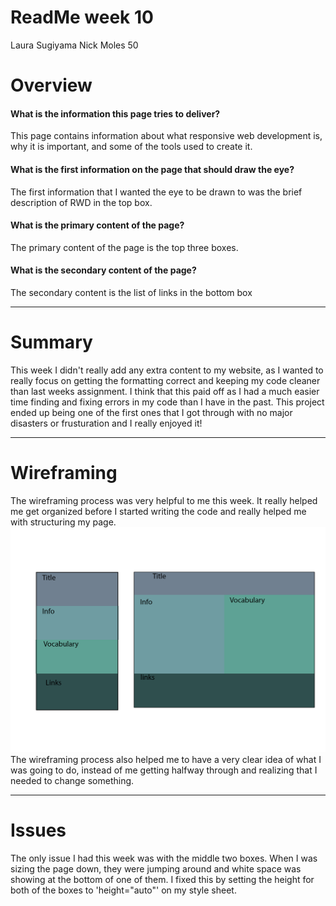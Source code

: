 # ReadMe week 10
Laura Sugiyama
Nick Moles 50

# Overview

#### What is the information this page tries to deliver?
	
This page contains information about what responsive web development is, why it is important, and some of the tools used to create it.
	
	
#### What is the first information on the page that should draw the eye?
The first information that I wanted the eye to be drawn to was the brief description of RWD in the top box.
	
	
#### What is the primary content of the page?
The primary content of the page is the top three boxes.
	

#### What is the secondary content of the page?
The secondary content is the list of links in the bottom box

---

# Summary
This week I didn't really add any extra content to my website, as I wanted to really focus on getting the formatting correct and keeping my code cleaner than last weeks assignment.
I think that this paid off as I had a much easier time finding and fixing errors in my code than I have in the past.  This project ended up being one of the first ones that I got through with no major disasters or frusturation and I really enjoyed it! 

---

# Wireframing
The wireframing process was very helpful to me this week. It really helped me get organized before I started writing the code and really helped me with structuring my page.
![wireframing](photos/wireframe.jpg)
The wireframing process also helped me to have a very clear idea of what I was going to do, instead of me getting halfway through and realizing that I needed to change something.

---

# Issues
The only issue I had this week was with the middle two boxes.  When I was sizing the page down, they were jumping around and white space was showing at the bottom of one of them.  I fixed this by setting the height for both of the boxes to 'height="auto"' on my style sheet.
